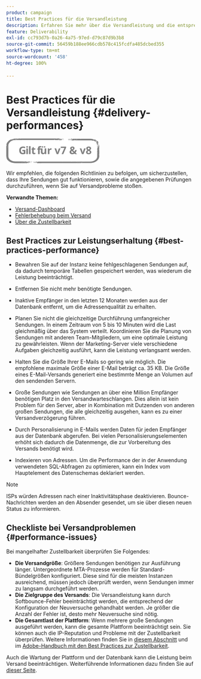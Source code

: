 ```yaml
---
product: campaign
title: Best Practices für die Versandleistung
description: Erfahren Sie mehr über die Versandleistung und die entsprechenden Best Practices.
feature: Deliverability
exl-id: cc793d7b-0a26-4a75-97ed-d79c87d9b3b8
source-git-commit: 56459b188ee966cdb578c415fcdfa485dcbed355
workflow-type: tm+mt
source-wordcount: '458'
ht-degree: 100%

---
```


# Best Practices für die Versandleistung {#delivery-performances}

![](../../assets/common.svg)

Wir empfehlen, die folgenden Richtlinien zu befolgen, um sicherzustellen, dass Ihre Sendungen gut funktionieren, sowie die angegebenen Prüfungen durchzuführen, wenn Sie auf Versandprobleme stoßen.

**Verwandte Themen:**

* [Versand-Dashboard](delivery-dashboard.md)
* [Fehlerbehebung beim Versand](delivery-troubleshooting.md)
* [Über die Zustellbarkeit](about-deliverability.md)

## Best Practices zur Leistungserhaltung {#best-practices-performance}

* Bewahren Sie auf der Instanz keine fehlgeschlagenen Sendungen auf, da dadurch temporäre Tabellen gespeichert werden, was wiederum die Leistung beeinträchtigt.

* Entfernen Sie nicht mehr benötigte Sendungen.

* Inaktive Empfänger in den letzten 12 Monaten werden aus der Datenbank entfernt, um die Adressenqualität zu erhalten.

* Planen Sie nicht die gleichzeitige Durchführung umfangreicher Sendungen. In einem Zeitraum von 5 bis 10 Minuten wird die Last gleichmäßig über das System verteilt. Koordinieren Sie die Planung von Sendungen mit anderen Team-Mitgliedern, um eine optimale Leistung zu gewährleisten. Wenn der Marketing-Server viele verschiedene Aufgaben gleichzeitig ausführt, kann die Leistung verlangsamt werden.

* Halten Sie die Größe Ihrer E-Mails so gering wie möglich. Die empfohlene maximale Größe einer E-Mail beträgt ca. 35 KB. Die Größe eines E-Mail-Versands generiert eine bestimmte Menge an Volumen auf den sendenden Servern.

* Große Sendungen wie Sendungen an über eine Million Empfänger benötigen Platz in den Versandwarteschlangen. Dies allein ist kein Problem für den Server, aber in Kombination mit Dutzenden von anderen großen Sendungen, die alle gleichzeitig ausgehen, kann es zu einer Versandverzögerung führen.

* Durch Personalisierung in E-Mails werden Daten für jeden Empfänger aus der Datenbank abgerufen. Bei vielen Personalisierungselementen erhöht sich dadurch die Datenmenge, die zur Vorbereitung des Versands benötigt wird.

* Indexieren von Adressen. Um die Performance der in der Anwendung verwendeten SQL-Abfragen zu optimieren, kann ein Index vom Hauptelement des Datenschemas deklariert werden.

>[!NOTE]
>
>ISPs würden Adressen nach einer Inaktivitätsphase deaktivieren. Bounce-Nachrichten werden an den Absender gesendet, um sie über diesen neuen Status zu informieren.

## Checkliste bei Versandproblemen {#performance-issues}

Bei mangelhafter Zustellbarkeit überprüfen Sie Folgendes:

* **Die Versandgröße**: Größere Sendungen benötigen zur Ausführung länger. Untergeordnete MTA-Prozesse werden für Standard-Bündelgrößen konfiguriert. Diese sind für die meisten Instanzen ausreichend, müssen jedoch überprüft werden, wenn Sendungen immer zu langsam durchgeführt werden.
* **Die Zielgruppe des Versands**: Die Versandleistung kann durch Softbounce-Fehler beeinträchtigt werden, die entsprechend der Konfiguration der Neuversuche gehandhabt werden. Je größer die Anzahl der Fehler ist, desto mehr Neuversuche sind nötig.
* **Die Gesamtlast der Plattform**: Wenn mehrere große Sendungen ausgeführt werden, kann die gesamte Plattform beeinträchtigt sein. Sie können auch die IP-Reputation und Probleme mit der Zustellbarkeit überprüfen. Weitere Informationen finden Sie in [diesem Abschnitt](about-deliverability.md) und im [Adobe-Handbuch mit den Best Practices zur Zustellbarkeit](https://experienceleague.adobe.com/docs/deliverability-learn/deliverability-best-practice-guide/introduction.html?lang=de).

Auch die Wartung der Plattform und der Datenbank kann die Leistung beim Versand beeinträchtigen. Weiterführende Informationen dazu finden Sie auf [dieser Seite](../../production/using/database-performances.md).
